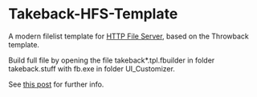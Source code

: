 # Takeback-HFS-Template
A modern filelist template for <a href="https://www.rejetto.com/hfs/">HTTP File Server</a>, based on the Throwback template.

Build full file by opening the file takeback*.tpl.fbuilder in folder takeback.stuff with fb.exe in folder UI_Customizer.

See <a href="http://rejetto.com/forum/index.php?topic=13287.0">this post</a> for further info.

